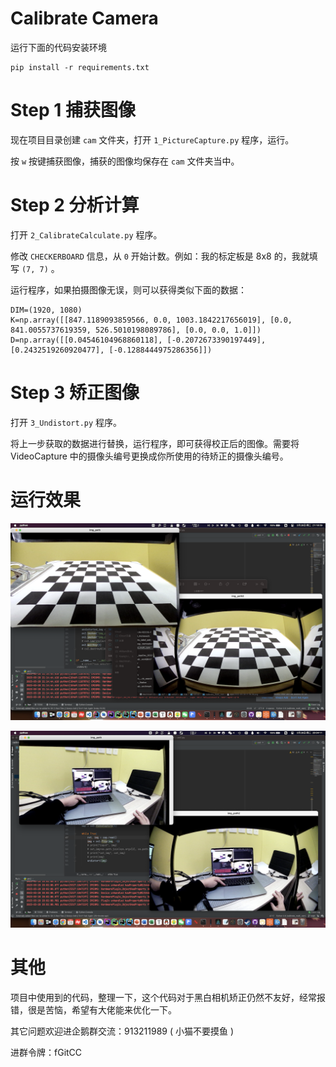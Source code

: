 # Calibrate Camera

运行下面的代码安装环境

```shell
pip install -r requirements.txt  
```



# Step 1 捕获图像

现在项目目录创建 `cam` 文件夹，打开 `1_PictureCapture.py` 程序，运行。

按 `w` 按键捕获图像，捕获的图像均保存在 `cam` 文件夹当中。



# Step 2 分析计算

打开 `2_CalibrateCalculate.py` 程序。

修改 `CHECKERBOARD` 信息，从 `0` 开始计数。例如：我的标定板是 8x8 的，我就填写 `(7, 7)` 。

运行程序，如果拍摄图像无误，则可以获得类似下面的数据：

```
DIM=(1920, 1080)
K=np.array([[847.1189093859566, 0.0, 1003.1842217656019], [0.0, 841.0055737619359, 526.5010198089786], [0.0, 0.0, 1.0]])
D=np.array([[0.04546104968860118], [-0.2072673390197449], [0.2432519260920477], [-0.1288444975286356]])
```



# Step 3 矫正图像

打开 `3_Undistort.py` 程序。

将上一步获取的数据进行替换，运行程序，即可获得校正后的图像。需要将 VideoCapture 中的摄像头编号更换成你所使用的待矫正的摄像头编号。



# 运行效果

![example_1](./README.assets/example_1.png)

![example_2](./README.assets/example_2.png)



# 其他

项目中使用到的代码，整理一下，这个代码对于黑白相机矫正仍然不友好，经常报错，很是苦恼，希望有大佬能来优化一下。

其它问题欢迎进企鹅群交流：913211989 ( 小猫不要摸鱼 )

进群令牌：fGitCC